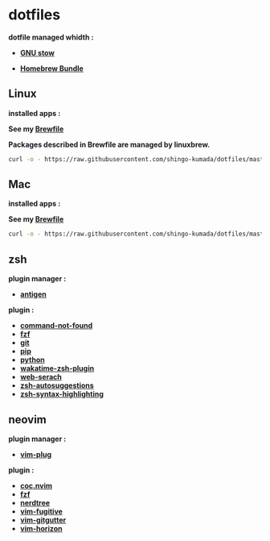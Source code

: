 # dotfiles

**dotfile managed whidth :**

- **[GNU stow](https://www.gnu.org/software/stow/)**

- **[Homebrew Bundle](https://github.com/Homebrew/homebrew-bundle)**

## Linux

**installed apps :**

**See my [Brewfile](./packages/shell/.bin/linux_build/Brewfile)**

**Packages described in Brewfile are managed by linuxbrew.**

```sh
curl -o - https://raw.githubusercontent.com/shingo-kumada/dotfiles/master/packages/shell/.bin/linux_build/linux_build.sh | sh
```

## Mac

**installed apps :**

**See my [Brewfile](./packages/shell/.bin/mac_build/Brewfile)**

```sh
curl -o - https://raw.githubusercontent.com/shingo-kumada/dotfiles/master/packages/shell/.bin/mac_build/mac_build.sh | sh
```

## **zsh**

**plugin manager :**

- **[antigen](https://github.com/zsh-users/antigen)**

**plugin :**

- **[command-not-found](https://github.com/ohmyzsh/ohmyzsh/tree/master/plugins/command-not-found)**
- **[fzf](https://github.com/unixorn/fzf-zsh-plugin)**
- **[git](https://github.com/ohmyzsh/ohmyzsh/tree/master/plugins/git)**
- **[pip](https://github.com/ohmyzsh/ohmyzsh/tree/master/plugins/pip)**
- **[python](https://github.com/ohmyzsh/ohmyzsh/tree/master/plugins/python)**
- **[wakatime-zsh-plugin](https://github.com/sobolevn/wakatime-zsh-plugin)**
- **[web-serach](https://github.com/ohmyzsh/ohmyzsh/tree/master/plugins/web-search)**
- **[zsh-autosuggestions](https://github.com/zsh-users/zsh-autosuggestions)**
- **[zsh-syntax-highlighting](https://github.com/zsh-users/zsh-syntax-highlighting)**

## **neovim**

**plugin manager :**

- **[vim-plug](https://github.com/junegunn/vim-plug)**

**plugin :**

- **[coc.nvim](https://github.com/neoclide/coc.nvim)**
- **[fzf](https://github.com/junegunn/fzf)**
- **[nerdtree](https://github.com/preservim/nerdtree)**
- **[vim-fugitive](https://github.com/tpope/vim-fugitive)**
- **[vim-gitgutter](https://github.com/airblade/vim-gitgutter)**
- **[vim-horizon](https://github.com/ntk148v/vim-horizon)**
